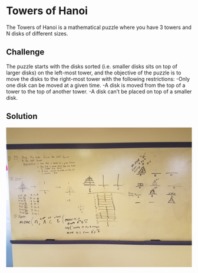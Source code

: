 # Towers of Hanoi
The Towers of Hanoi is a mathematical puzzle where you have 3 towers and N disks of different sizes.

## Challenge
The puzzle starts with the disks sorted (i.e. smaller disks sits on top of larger disks) on the left-most tower, and the objective of the puzzle is to move the disks to the right-most tower with the following restrictions:
-Only one disk can be moved at a given time.
-A disk is moved from the top of a tower to the top of another tower.
-A disk can’t be placed on top of a smaller disk.

## Solution
![alt text](https://github.com/kgamer007/data-structures-and-algorithms/blob/master/assets/13-towers-of-hanoi.jpg)